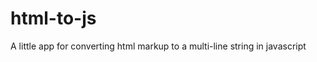 html-to-js
==========

A little app for converting html markup to a multi-line string in javascript
